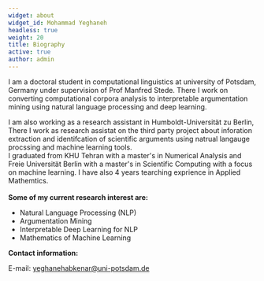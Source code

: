 ```yaml
---
widget: about
widget_id: Mohammad Yeghaneh
headless: true
weight: 20
title: Biography
active: true
author: admin
---
```

<!--StartFragment-->

I am a doctoral student in computational linguistics at university of Potsdam, Germany under supervision of Prof Manfred Stede.  There I work  on  converting computational corpora analysis to interpretable argumentation mining using natural language processing and deep learning.

I am also working as a research assistant in Humboldt-Universität zu Berlin, There I work as research assistat on the third  party project about  inforation extraction and identifcation  of  scientific arguments using natrual langauge procssing and machine learning tools.\
I graduated from KHU Tehran with a master's in Numerical Analysis and Freie Universität Berlin with a master's in Scientific Computing with a focus on machine learning. I have also 4 years tearching exprience in Applied Mathemtics. \
\
**Some of my current research interest are:**

* Natural Language Processing (NLP)
* Argumentation Mining
* Interpretable Deep Learning for NLP
* Mathematics of Machine Learning

**Contact information:**

E-mail: yeghanehabkenar@uni-potsdam.de

<!--EndFragment-->